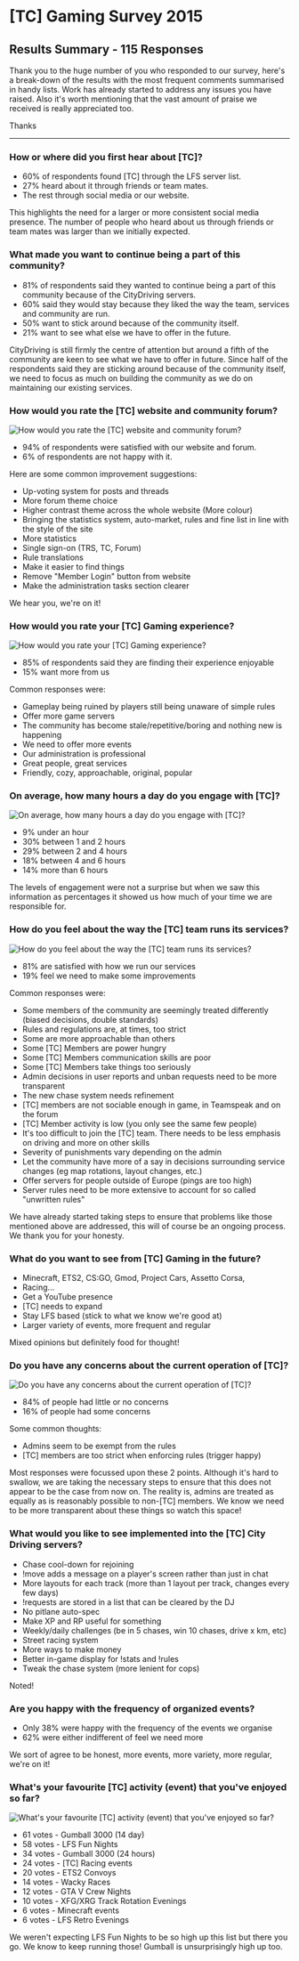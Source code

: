# [TC] Gaming Survey 2015
## Results Summary - 115 Responses

Thank you to the huge number of you who responded to our survey, here's a break-down of the results with the most frequent comments summarised in handy lists. Work has already started to address any issues you have raised. Also it's worth mentioning that the vast amount of praise we received is really appreciated too.

Thanks

-----

### How or where did you first hear about [TC]?

* 60% of respondents found [TC] through the LFS server list.
* 27% heard about it through friends or team mates.
* The rest through social media or our website.

This highlights the need for a larger or more consistent social media presence. The number of people who heard about us through friends or team mates was larger than we initially expected.

### What made you want to continue being a part of this community?

* 81% of respondents said they wanted to continue being a part of this community because of the CityDriving servers.
* 60% said they would stay because they liked the way the team, services and community are run.
* 50% want to stick around because of the community itself.
* 21% want to see what else we have to offer in the future.

CityDriving is still firmly the centre of attention but around a fifth of the community are keen to see what we have to offer in future. Since half of the respondents said they are sticking around because of the community itself, we need to focus as much on building the community as we do on maintaining our existing services.

### How would you rate the [TC] website and community forum?

![How would you rate the [TC] website and community forum?](https://raw.githubusercontent.com/TC-Gaming/Survey-2015-Results/master/img/how-would-you-rate-the-tc-website-and-community-forum.png)

* 94% of respondents were satisfied with our website and forum.
* 6% of respondents are not happy with it.

Here are some common improvement suggestions:

* Up-voting system for posts and threads
* More forum theme choice
* Higher contrast theme across the whole website (More colour)
* Bringing the statistics system, auto-market, rules and fine list in line with the style of the site
* More statistics
* Single sign-on (TRS, TC, Forum)
* Rule translations
* Make it easier to find things
* Remove "Member Login" button from website
* Make the administration tasks section clearer

We hear you, we're on it!

### How would you rate your [TC] Gaming experience?

![How would you rate your [TC] Gaming experience?](https://raw.githubusercontent.com/TC-Gaming/Survey-2015-Results/master/img/how-would-you-rate-your-tc-gaming-experience.png)

* 85% of respondents said they are finding their experience enjoyable
* 15% want more from us

Common responses were:

* Gameplay being ruined by players still being unaware of simple rules
* Offer more game servers
* The community has become stale/repetitive/boring and nothing new is happening
* We need to offer more events
* Our administration is professional
* Great people, great services
* Friendly, cozy, approachable, original, popular

### On average, how many hours a day do you engage with [TC]?

![On average, how many hours a day do you engage with [TC]?](https://raw.githubusercontent.com/TC-Gaming/Survey-2015-Results/master/img/on-average-how-many-hours-a-day-do-you-engage-with-tc.png)

* 9% under an hour
* 30% between 1 and 2 hours
* 29% between 2 and 4 hours
* 18% between 4 and 6 hours
* 14% more than 6 hours

The levels of engagement were not a surprise but when we saw this information as percentages it showed us how much of your time we are responsible for.

### How do you feel about the way the [TC] team runs its services?

![How do you feel about the way the [TC] team runs its services?](https://raw.githubusercontent.com/TC-Gaming/Survey-2015-Results/master/img/how-do-you-feel-about-the-way-tc-runs-its-services.png)

* 81% are satisfied with how we run our services
* 19% feel we need to make some improvements

Common responses were:

* Some members of the community are seemingly treated differently (biased decisions, double standards)
* Rules and regulations are, at times, too strict
* Some  are more approachable than others
* Some [TC] Members are power hungry
* Some [TC] Members communication skills are poor
* Some [TC] Members take things too seriously
* Admin decisions in user reports and unban requests need to be more transparent
* The new chase system needs refinement
* [TC] members are not sociable enough in game, in Teamspeak and on the forum
* [TC] Member activity is low (you only see the same few people)
* It's too difficult to join the [TC] team. There needs to be less emphasis on driving and more on other skills
* Severity of punishments vary depending on the admin
* Let the community have more of a say in decisions surrounding service changes (eg map rotations, layout changes, etc.)
* Offer servers for people outside of Europe (pings are too high)
* Server rules need to be more extensive to account for so called "unwritten rules"

We have already started taking steps to ensure that problems like those mentioned above are addressed, this will of course be an ongoing process. We thank you for your honesty.

### What do you want to see from [TC] Gaming in the future?

* Minecraft, ETS2, CS:GO, Gmod, Project Cars, Assetto Corsa,
* Racing...
* Get a YouTube presence
* [TC] needs to expand
* Stay LFS based (stick to what we know we're good at)
* Larger variety of events, more frequent and regular

Mixed opinions but definitely food for thought!

### Do you have any concerns about the current operation of [TC]?

![Do you have any concerns about the current operation of [TC]?](https://raw.githubusercontent.com/TC-Gaming/Survey-2015-Results/master/img/do-you-have-any-concerns-about-the-current-operatin-of-tc.png)

* 84% of people had little or no concerns
* 16% of people had some concerns

Some common thoughts:

* Admins seem to be exempt from the rules
* [TC] members are too strict when enforcing rules (trigger happy)

Most responses were focussed upon these 2 points. Although it's hard to swallow, we are taking the necessary steps to ensure that this does not appear to be the case from now on. The reality is, admins are treated as equally as is reasonably possible to non-[TC] members. We know we need to be more transparent about these things so watch this space!

### What would you like to see implemented into the [TC] City Driving servers?

* Chase cool-down for rejoining
* !move adds a message on a player's screen rather than just in chat
* More layouts for each track (more than 1 layout per track, changes every few days)
* !requests are stored in a list that can be cleared by the DJ
* No pitlane auto-spec
* Make XP and RP useful for something
* Weekly/daily challenges (be in 5 chases, win 10 chases, drive x km, etc)
* Street racing system
* More ways to make money
* Better in-game display for !stats and !rules
* Tweak the chase system (more lenient for cops)

Noted!

### Are you happy with the frequency of organized events?

* Only 38% were happy with the frequency of the events we organise
* 62% were either indifferent of feel we need more

We sort of agree to be honest, more events, more variety, more regular, we're on it!

### What's your favourite [TC] activity (event) that you've enjoyed so far?

![What's your favourite [TC] activity (event) that you've enjoyed so far?](https://raw.githubusercontent.com/TC-Gaming/Survey-2015-Results/master/img/what-is-your-favourite-tc-activity-that-you-have-enjoyed-so-far.png)

* 61 votes - Gumball 3000 (14 day)
* 58 votes - LFS Fun Nights
* 34 votes - Gumball 3000 (24 hours)
* 24 votes - [TC] Racing events
* 20 votes - ETS2 Convoys
* 14 votes - Wacky Races
* 12 votes - GTA V Crew Nights
* 10 votes - XFG/XRG Track Rotation Evenings
* 6 votes - Minecraft events
* 6 votes - LFS Retro Evenings

We weren't expecting LFS Fun Nights to be so high up this list but there you go. We know to keep running those! Gumball is unsurprisingly high up too.
